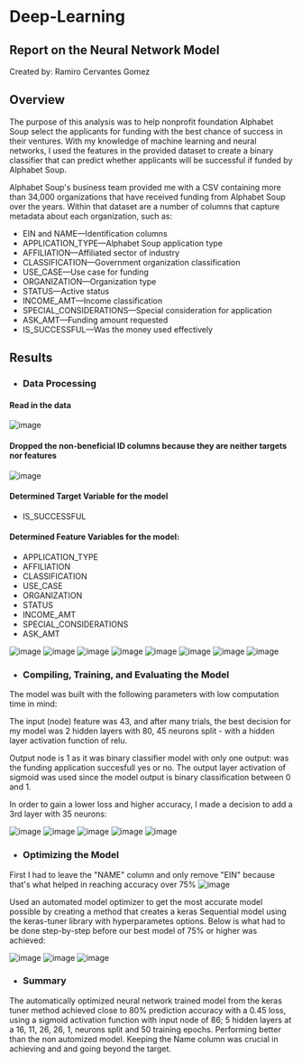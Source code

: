 # Deep-Learning
## Report on the Neural Network Model
Created by: Ramiro Cervantes Gomez
## Overview
The purpose of this analysis was to help nonprofit foundation Alphabet Soup select the applicants for funding with the best chance of success in their ventures. With my knowledge of machine learning and neural networks, I used the features in the provided dataset to create a binary classifier that can predict whether applicants will be successful if funded by Alphabet Soup. 

Alphabet Soup's business team provided me with a CSV containing more than 34,000 organizations that have received funding from Alphabet Soup over the years. Within that dataset are a number of columns that capture metadata about each organization, such as:
* EIN and NAME—Identification columns
* APPLICATION_TYPE—Alphabet Soup application type
* AFFILIATION—Affiliated sector of industry
* CLASSIFICATION—Government organization classification
* USE_CASE—Use case for funding
* ORGANIZATION—Organization type
* STATUS—Active status
* INCOME_AMT—Income classification
* SPECIAL_CONSIDERATIONS—Special consideration for application
* ASK_AMT—Funding amount requested
* IS_SUCCESSFUL—Was the money used effectively

## Results
* ### Data Processing

#### Read in the data
![image](https://user-images.githubusercontent.com/98370960/190320012-0369d2ca-4cb0-4791-816e-108a7d46d11f.png)

#### Dropped the non-beneficial ID columns because they are neither targets nor features
![image](https://user-images.githubusercontent.com/98370960/190320589-9e9d1829-03e6-465b-93cd-10d7b4013b20.png)

#### Determined Target Variable for the model
* IS_SUCCESSFUL

#### Determined Feature Variables for the model:

* APPLICATION_TYPE
* AFFILIATION
* CLASSIFICATION
* USE_CASE
* ORGANIZATION
* STATUS
* INCOME_AMT
* SPECIAL_CONSIDERATIONS
* ASK_AMT

![image](https://user-images.githubusercontent.com/98370960/190341013-cf40164b-d849-4319-9cd6-25c40f936f89.png)
![image](https://user-images.githubusercontent.com/98370960/190341150-98a4e808-4a80-4762-bcad-3b59db7e6993.png)
![image](https://user-images.githubusercontent.com/98370960/190341274-497d3868-1ed7-4267-9b49-befd6b97090c.png)
![image](https://user-images.githubusercontent.com/98370960/190341381-f05a69b2-db5a-44e4-a8bd-0389ae1da132.png)
![image](https://user-images.githubusercontent.com/98370960/190341537-044c68b6-d736-4df1-9f6b-031268ffc7a7.png)
![image](https://user-images.githubusercontent.com/98370960/190341646-a6c14010-c992-4a0c-8159-c9e5c86f6c78.png)
![image](https://user-images.githubusercontent.com/98370960/190341912-e104a89e-d593-418b-b42c-878a64708a50.png)
![image](https://user-images.githubusercontent.com/98370960/190342080-c8f9533d-b208-4bd0-8a74-8d9fc4b08c79.png)

* ### Compiling, Training, and Evaluating the Model

The model was built with the following parameters with low computation time in mind:

The input (node) feature was 43, and after many trials, the best decision for my model was 2 hidden layers with 80, 45 neurons split - with a hidden layer activation function of relu.

Output node is 1 as it was binary classifier model with only one output: was the funding application succesfull yes or no. The output layer activation of sigmoid was used since the model output is binary classification between 0 and 1.

In order to gain a lower loss and higher accuracy, I made a decision to add a 3rd layer with 35 neurons:

![image](https://user-images.githubusercontent.com/98370960/190488231-b8cd4185-bba0-45cb-afd6-f9786d806099.png)
![image](https://user-images.githubusercontent.com/98370960/190488610-19958291-2443-430e-b880-d9a01e611130.png)
![image](https://user-images.githubusercontent.com/98370960/190488722-c5b051f8-1c62-462f-9c64-bae3492ccf77.png)
![image](https://user-images.githubusercontent.com/98370960/190488787-b949909c-8820-4c44-b2a5-9565215d509c.png)
![image](https://user-images.githubusercontent.com/98370960/190488863-25123c18-cf02-4ea5-a2e2-dc5522e60d03.png)


* ### Optimizing the Model

First I had to leave the "NAME" column and only remove "EIN" because that's what helped in reaching accuracy over 75%
![image](https://user-images.githubusercontent.com/98370960/190492593-138745dd-1160-47a5-9efb-33cd5c386bea.png)

Used an automated model optimizer to get the most accurate model possible by creating a method that creates a keras Sequential model using the keras-tuner library with hyperparametes options. Below is what had to be done step-by-step before our best model of 75% or higher was achieved:

![image](https://user-images.githubusercontent.com/98370960/190492986-bc29cb4e-67a1-4a8b-80ee-00640154794e.png)
![image](https://user-images.githubusercontent.com/98370960/190493090-1de47b98-70f4-4608-bc13-9fc32ea24f79.png)
![image](https://user-images.githubusercontent.com/98370960/190493207-6e53ae91-756a-485f-b0ef-fe4256012910.png)

* ### Summary

The automatically optimized neural network trained model from the keras tuner method achieved close to 80% prediction accuracy with a 0.45 loss, using a sigmoid activation function with input node of 86; 5 hidden layers at a 16, 11, 26, 26, 1, neurons split and 50 training epochs. Performing better than the non automized model. Keeping the Name column was crucial in achieving and and going beyond the target.


